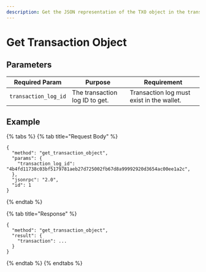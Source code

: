 ```yaml
---
description: Get the JSON representation of the TXO object in the transaction log.
---
```


# Get Transaction Object

## Parameters

| Required Param       | Purpose                        | Requirement                               |
| -------------------- | ------------------------------ | ----------------------------------------- |
| `transaction_log_id` | The transaction log ID to get. | Transaction log must exist in the wallet. |

## Example

{% tabs %}
{% tab title="Request Body" %}
```
{
  "method": "get_transaction_object",
  "params": {
    "transaction_log_id": "4b4fd11738c03bf5179781aeb27d725002fb67d8a99992920d3654ac00ee1a2c",
  },
  "jsonrpc": "2.0",
  "id": 1
}
```
{% endtab %}

{% tab title="Response" %}
```
{
  "method": "get_transaction_object",
  "result": {
    "transaction": ...
  }
}
```
{% endtab %}
{% endtabs %}
